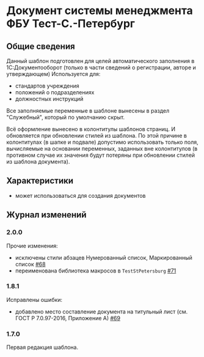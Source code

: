 # Документ системы менеджмента ФБУ Тест-С.-Петербург

## Общие сведения

Данный шаблон подготовлен для целей автоматического заполнения в 1С:Документооборот
(только в части сведений о регистрации, авторе и утверждающем)
Используется для:

- стандартов учреждения
- положений о подразделениях
- должностных инструкций

Все заполняемые переменные в шаблоне вынесены в раздел "Служебный",
который по умолчанию скрыт.

Всё оформление вынесено в колонтитулы шаблонов страниц.
И обновляется при обновлении стилей из шаблона. По этой причине в колонтитулах
(в шапке и подвале) допустимо использовать только поля,
вычисляемые на основании переменных, заданных вне колонтитулов (в противном случае
их значения будут потеряны при обновлении стилей из шаблона документа).

## Характеристики

- может использоваться для создания документов

## Журнал изменений

### 2.0.0

Прочие изменения:

- исключены стили абзацев Нумерованный список, Маркированный список
  [#68](https://github.com/test-st-petersburg/DocTemplates/issues/68)
- переименована библиотека макросов в `TestStPetersburg`
  [#71](https://github.com/test-st-petersburg/DocTemplates/issues/71)

### 1.8.1

Исправлены ошибки:

- добавлено место составление документа на титульный лист
  (см. ГОСТ Р 7.0.97-2016, Приложение А)
  [#69](https://github.com/test-st-petersburg/DocTemplates/issues/69)

### 1.7.0

Первая редакция шаблона.
